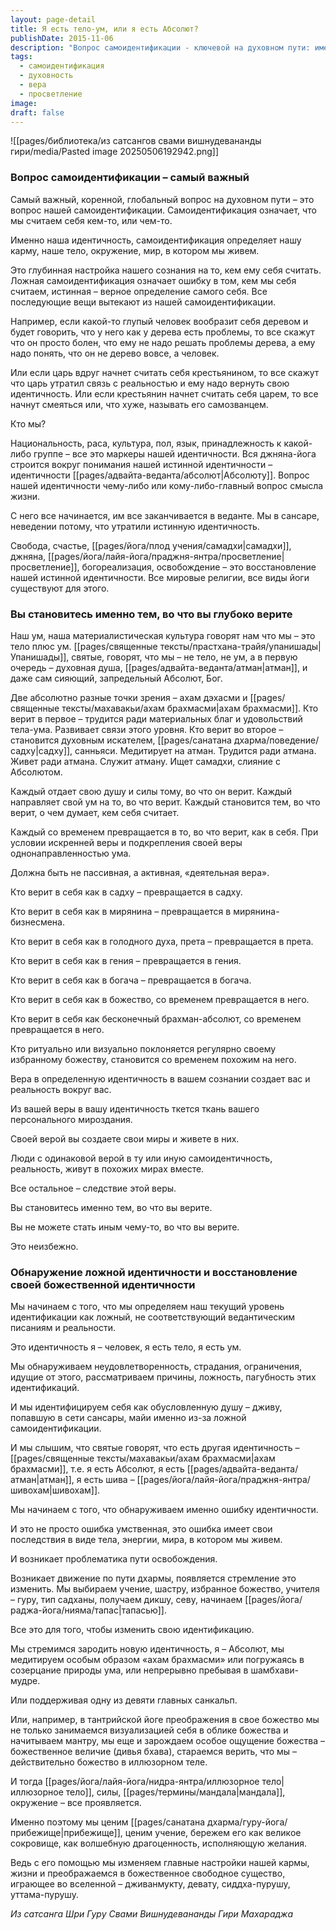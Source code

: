 ```yaml
---
layout: page-detail
title: Я есть тело-ум, или я есть Абсолют?
publishDate: 2015-11-06
description: "Вопрос самоидентификации - ключевой на духовном пути: именно то, кем мы себя считаем, формирует нашу карму, тело и реальность. Ложная идентичность ведёт к страданиям, истинная - к свободе и просветлению. Мы становимся тем, во что искренне верим. Осознанная смена самоидентификации на «я - Абсолют» приводит к внутреннему преображению и освобождению."
tags:
  - самоидентификация
  - духовность
  - вера
  - просветление
image: 
draft: false
---
```

![[pages/библиотека/из сатсангов свами вишнудевананды гири/media/Pasted image 20250506192942.png]]
### Вопрос самоидентификации – самый важный

 Самый важный, коренной, глобальный вопрос на духовном пути – это вопрос нашей самоидентификации. Самоидентификация означает, что мы считаем себя кем-то, или чем-то.

 Именно наша идентичность, самоидентификация определяет нашу карму, наше тело, окружение, мир, в котором мы живем.

 Это глубинная настройка нашего сознания на то, кем ему себя считать. Ложная самоидентификация означает ошибку в том, кем мы себя считаем, истинная – верное определение самого себя. Все последующие вещи вытекают из нашей самоидентификации.

 Например, если какой-то глупый человек вообразит себя деревом и будет говорить, что у него как у дерева есть проблемы, то все скажут что он просто болен, что ему не надо решать проблемы дерева, а ему надо понять, что он не дерево вовсе, а человек.

 Или если царь вдруг начнет считать себя крестьянином, то все скажут что царь утратил связь с реальностью и ему надо вернуть свою идентичность. Или если крестьянин начнет считать себя царем, то все начнут смеяться или, что хуже, называть его самозванцем.

 Кто мы? 

 Национальность, раса, культура, пол, язык, принадлежность к какой-либо группе – все это маркеры нашей идентичности. Вся джняна-йога строится вокруг понимания нашей истинной идентичности – идентичности [[pages/адвайта-веданта/абсолют|Абсолюту]]. Вопрос нашей идентичности чему-либо или кому-либо-главный вопрос смысла жизни.

 С него все начинается, им все заканчивается в веданте. Мы в сансаре, неведении потому, что утратили истинную идентичность.

 Свобода, счастье, [[pages/йога/плод учения/самадхи|самадхи]], джняна, [[pages/йога/лайя-йога/праджня-янтра/просветление|просветление]], богореализация, освобождение – это восстановление нашей истинной идентичности. Все мировые религии, все виды йоги существуют для этого.

### Вы становитесь именно тем, во что вы глубоко верите

 Наш ум, наша материалистическая культура говорят нам что мы – это тело плюс ум. [[pages/священные тексты/прастхана-трайя/упанишады|Упанишады]], святые, говорят, что мы – не тело, не ум, а в первую очередь – духовная душа, [[pages/адвайта-веданта/атман|атман]], и даже сам сияющий, запредельный Абсолют, Бог.

 Две абсолютно разные точки зрения – ахам дэхасми и [[pages/священные тексты/махавакьи/ахам брахмасми|ахам брахмасми]]. Кто верит в первое – трудится ради материальных благ и удовольствий тела-ума. Развивает связи этого уровня. Кто верит во второе – становится духовным искателем, [[pages/санатана дхарма/поведение/садху|садху]], санньяси. Медитирует на атман. Трудится ради атмана. Живет ради атмана. Служит атману. Ищет самадхи, слияние с Абсолютом.

 Каждый отдает свою душу и силы тому, во что он верит. Каждый направляет свой ум на то, во что верит. Каждый становится тем, во что верит, о чем думает, кем себя считает.

 Каждый со временем превращается в то, во что верит, как в себя. При условии искренней веры и подкрепления своей веры однонаправленностью ума.

 Должна быть не пассивная, а активная, «деятельная вера».

 Кто верит в себя как в садху – превращается в садху.

 Кто верит в себя как в мирянина – превращается в мирянина-бизнесмена.

 Кто верит в себя как в голодного духа, прета – превращается в прета.

 Кто верит в себя как в гения – превращается в гения.

 Кто верит в себя как в богача – превращается в богача.

 Кто верит в себя как в божество, со временем превращается в него.

 Кто верит в себя как бесконечный брахман-абсолют, со временем превращается в него.

 Кто ритуально или визуально поклоняется регулярно своему избранному божеству, становится со временем похожим на него.

 Вера в определенную идентичность в вашем сознании создает вас и реальность вокруг вас.

 Из вашей веры в вашу идентичность ткется ткань вашего персонального мироздания.

 Своей верой вы создаете свои миры и живете в них.

 Люди с одинаковой верой в ту или иную самоидентичность, реальность, живут в похожих мирах вместе.

 Все остальное – следствие этой веры.

 Вы становитесь именно тем, во что вы верите.

 Вы не можете стать иным чему-то, во что вы верите.

 Это неизбежно.

### Обнаружение ложной идентичности и восстановление своей божественной идентичности

 Мы начинаем с того, что мы определяем наш текущий уровень идентификации как ложный, не соответствующий ведантическим писаниям и реальности.

 Это идентичность я – человек, я есть тело, я есть ум.

 Мы обнаруживаем неудовлетворенность, страдания, ограничения, идущие от этого, рассматриваем причины, ложность, пагубность этих идентификаций.

 И мы идентифицируем себя как обусловленную душу – дживу, попавшую в сети сансары, майи именно из-за ложной самоидентификации.

 И мы слышим, что святые говорят, что есть другая идентичность – [[pages/священные тексты/махавакьи/ахам брахмасми|ахам брахмасми]], т.е. я есть Абсолют, я есть [[pages/адвайта-веданта/атман|атман]], я есть шива – [[pages/йога/лайя-йога/праджня-янтра/шивохам|шивохам]].

 Мы начинаем с того, что обнаруживаем именно ошибку идентичности.

 И это не просто ошибка умственная, это ошибка имеет свои последствия в виде тела, энергии, мира, в котором мы живем.

 И возникает проблематика пути освобождения.

 Возникает движение по пути дхармы, появляется стремление это изменить. Мы выбираем учение, шастру, избранное божество, учителя – гуру, тип садханы, получаем дикшу, севу, начинаем [[pages/йога/раджа-йога/нияма/тапас|тапасью]].

 Все это для того, чтобы изменить свою идентификацию.

 Мы стремимся зародить новую идентичность, я – Абсолют, мы медитируем особым образом «ахам брахмасми» или погружаясь в созерцание природы ума, или непрерывно пребывая в шамбхави-мудре.

 Или поддерживая одну из девяти главных санкальп.

 Или, например, в тантрийской йоге преображения в свое божество мы не только занимаемся визуализацией себя в облике божества и начитываем мантру, мы еще и зарождаем особое ощущение божества – божественное величие (дивья бхава), стараемся верить, что мы – действительно божество в иллюзорном теле.

 И тогда [[pages/йога/лайя-йога/нидра-янтра/иллюзорное тело|иллюзорное тело]], силы, [[pages/термины/мандала|мандала]], окружение – все проявляется.

 Именно поэтому мы ценим [[pages/санатана дхарма/гуру-йога/прибежище|прибежище]], ценим учение, бережем его как великое сокровище, как волшебную драгоценность, исполняющую желания.

 Ведь с его помощью мы изменяем главные настройки нашей кармы, жизни и преображаемся в божественное свободное существо, играющее во вселенной – дживанмукту, девату, сиддха-пурушу, уттама-пурушу.

*Из сатсанга Шри Гуру Свами Вишнудевананды Гири Махараджа*

